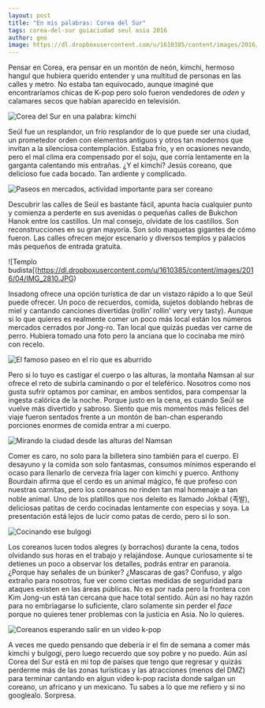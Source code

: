 ```yaml
---
layout: post
title: "En mis palabras: Corea del Sur"
tags: corea-del-sur guiaciudad seul asia 2016
author: geo
image: https://dl.dropboxusercontent.com/u/1610385/content/images/2016/04/IMG_2621.JPG
---
```


Pensar en Corea, era pensar en un montón de neón, kimchi, hermoso hangul que hubiera querido entender y una multitud de personas en las calles y metro. No estaba tan equivocado, aunque imaginé que encontraríamos chicas de K-pop pero solo fueron vendedores de *oden* y calamares secos que habían aparecido en televisión.

![Corea del Sur en una palabra: kimchi](https://dl.dropboxusercontent.com/u/1610385/content/images/2016/04/IMG_3253.JPG)

Seúl fue un resplandor, un frío resplandor de lo que puede ser una ciudad, un prometedor orden con elementos antiguos y otros tan modernos que invitan a la silenciosa contemplación. Estaba frío, y en ocasiones nevando, pero el mal clima era compensado por el soju, que corría lentamente en la garganta calentando mis entrañas. ¿Y el kimchi? Jesús coreano, que delicioso fue cada bocado. Tan ardiente y complicado.

![Paseos en mercados, actividad importante para ser coreano](https://dl.dropboxusercontent.com/u/1610385/content/images/2016/04/IMG_2853.JPG)

Descubrir las calles de Seúl es bastante fácil, apunta hacia cualquier punto y comienza a perderte en sus avenidas o pequeñas calles de Bukchon Hanok entre los castillos. Un mal consejo, olvidate de los castillos. Son reconstrucciones en su gran mayoría. Son solo maquetas gigantes de cómo fueron. Las calles ofrecen mejor escenario y diversos templos y palacios más pequeños de entrada gratuita. 

![Templo budista[(https://dl.dropboxusercontent.com/u/1610385/content/images/2016/04/IMG_2810.JPG)

Insadong ofrece una opción turística de dar un vistazo rápido a lo que Seúl puede ofrecer. Un poco de recuerdos, comida, sujetos doblando hebras de miel y cantando canciones divertidas (rollin’ rollin’ very very tasty). Aunque si lo que quieres es realmente comer un poco más local están los números mercados cerrados por Jong-ro. Tan local que quizás puedas ver carne de perro. Hubiera tomado una foto pero la anciana que lo cocinaba me miró con recelo. 

![El famoso paseo en el río que es aburrido](https://dl.dropboxusercontent.com/u/1610385/content/images/2016/04/IMG_2842.JPG)

Pero si lo tuyo es castigar el cuerpo o las alturas, la montaña Namsan al sur ofrece el reto de subirla caminando o por el teleférico. Nosotros como nos gusta sufrir optamos por caminar, en ambos sentidos, para compensar la ingesta calórica de la noche. Porque justo en la cena, es cuando Seúl se vuelve más divertido y sabroso. Siento que mis momentos más felices del viaje fueron sentados frente a un montón de ban-chan esperando porciones enormes de comida entrar a mi cuerpo.

![Mirando la ciudad desde las alturas del Namsan](https://dl.dropboxusercontent.com/u/1610385/content/images/2016/04/IMG_3149.JPG)

Comer es caro, no solo para la billetera sino también para el cuerpo. El desayuno y la comida son solo fantasmas, consumos mínimos esperando el ocaso para llenarlo de cerveza fría lager con kimchi y puerco. Anthony Bourdain afirma que el cerdo es un animal mágico, fé que profeso con nuestras carnitas, pero los coreanos no rinden tan mal homenaje a tan noble animal. Uno de los platillos que nos deleito es llamado Jokbal (족발), deliciosas patitas de cerdo cocinadas lentamente con especias y soya. La presentación está lejos de lucir como patas de cerdo, pero sí lo son.

![Cocinando ese bulgogi](https://dl.dropboxusercontent.com/u/1610385/content/images/2016/04/IMG_2548.JPG)

Los coreanos lucen todos alegres (y borrachos) durante la cena, todos olvidando sus horas en el trabajo y relajándose. Aunque curiosamente si te detienes un poco a observar los detalles, podrás entrar en paranoia. ¿Porque hay señales de un búnker? ¿Mascaras de gas? Confuso, y algo extraño para nosotros, fue ver como ciertas medidas de seguridad para ataques existen en las áreas públicas.  No es por nada pero la frontera con Kim Jong-un está tan cercana que hace total sentido. Aún así no hay razón para no embriagarse lo suficiente, claro solamente sin perder el *face* porque no quieres tener problemas con la justicia en Asia. No lo quieres.

![Coreanos esperando salir en un video k-pop](https://dl.dropboxusercontent.com/u/1610385/content/images/2016/04/IMG_2791.JPG)

A veces me quedo pensando que debería ir el fin de semana a comer más kimchi y bulgogi, pero luego recuerdo que soy pobre y no puedo. Aún así Corea del Sur está en mi top de países que tengo que regresar y quizás perderme más de las zonas turísticas y las atracciones (menos del DMZ) para terminar cantando en algun video k-pop racista donde salgan un coreano, un africano y un mexicano. Tu sabes a lo que me refiero y si no googlealo. Sorpresa.
